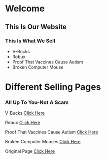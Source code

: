 <html>
<head>
  <h1>Welcome</h1>
  <meta charset="utf-8"/>
  <link rel="stylesheet" type="text/css" href="main.css">
</head>
<body>
  <div class="container">
    <div class="nav">
      <h2>This Is Our Website</h2>
      <h3>This Is What We Sell</h3>
      <ul>
        <li>V-Bucks</li>
        <li>Robux</li>
        <li>Proof That Vaccines Cause Autism</li>
        <li>Broken Computer Mouse</li>
      </ul>
    </div>
    <div class="main">
      <h1>Different Selling Pages</h1>
      <h3>All Up To You-Not A Scam</h3>
      <p>V-Bucks <a href="https://linson132.github.io/Page-2/">Click Here</a> </p>
      <p>Robux <a href="https://linson132.github.io/roBucks-Store/">Click Here</a> </P>
    <p>Proof That Vaccines Cause Autism <a href="https://linson132.github.io/Proof-That-Vaccines-Cause-Autism/">Click Here</a> </p>
    <p>Broken Computer Mouses <a href="">Click Here</a> </p>
    <p>Original Page <a href="https://linson132.github.io/Random-Store/">Click Here</a> </p>
   
  
 
<head>
